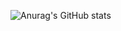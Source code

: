 ![Anurag's GitHub stats](https://github-readme-stats.vercel.app/api?username=Min-Jae-Bae&show_icons=true&theme=moltack)

